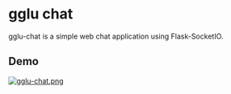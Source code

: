 # gglu chat
gglu-chat is a simple web chat application using Flask-SocketIO.

## Demo

[![gglu-chat.png](https://s1.ax1x.com/2022/10/15/xwT7lR.png)](https://chat.bujijam.ga/chat)
